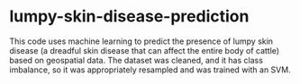 # lumpy-skin-disease-prediction
This code uses machine learning to predict the presence of lumpy skin disease (a dreadful skin disease that can affect the entire body of cattle) based on geospatial data. The dataset was cleaned, and it has class imbalance, so it was appropriately resampled and was trained with an SVM.
